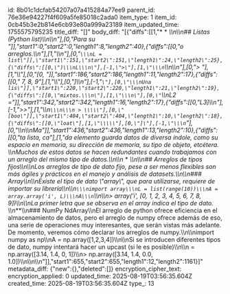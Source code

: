 id: 8b01c1dcfab54207a07a415284a77ee9
parent_id: 76e36e94227f4f609a5fe85018c2ada0
item_type: 1
item_id: 0cb45b3e2b814e6cb93e80a999a23189
item_updated_time: 1755575795235
title_diff: "[]"
body_diff: "[{\"diffs\":[[1,\"* * *\\\n\\\n## Listas (Python list)\\\n\\\n\"],[0,\"Para su \"]],\"start1\":0,\"start2\":0,\"length1\":8,\"length2\":40},{\"diffs\":[[0,\"o arreglos.\\\n\"],[1,\"\\\n\"],[0,\"```\\\nL = list\"]],\"start1\":151,\"start2\":151,\"length1\":24,\"length2\":25},{\"diffs\":[[0,\")\\\nL\\\n\"],[-1,\">\"],[1,\"\\\n```\\\n\\\n\"],[0,\"> \"],[1,\"\\\\\"],[0,\"[0, \"]],\"start1\":186,\"start2\":186,\"length1\":11,\"length2\":17},{\"diffs\":[[0,\" 7, 8, 9\"],[1,\"\\\\\"],[0,\"]\\\n\"],[-1,\"```\"],[0,\"\\\nUna lis\"]],\"start1\":220,\"start2\":220,\"length1\":21,\"length2\":19},{\"diffs\":[[0,\"mixtos.\\\n\"],[1,\"\\\n\"],[0,\"```\\\nL2 =\"]],\"start1\":342,\"start2\":342,\"length1\":16,\"length2\":17},{\"diffs\":[[0,\"L3]\\\n\"],[-1,\">>\"],[1,\"\\\n```\\\n\\\n > \\\\\"],[0,\"[boo\"]],\"start1\":404,\"start2\":404,\"length1\":10,\"length2\":18},{\"diffs\":[[0,\"loat\"],[1,\"\\\\\"],[0,\"]\"],[-1,\"\\\n```\"],[0,\"\\\n\\\nMa\"]],\"start1\":436,\"start2\":436,\"length1\":13,\"length2\":10},{\"diffs\":[[0,\"ta lista, ca\"],[1,\"da elemento guarda datos de diversa índole, como su espacio en memoria, su dirección de memoria, su tipo de objeto, etcétera.  \\\nMuchos de estos datos se hacen redundantes cuando trabajamos con un arreglo del mismo tipo de datos.\\\n\\\n* * *\\\n\\\n## Arreglos de tipos fijos\\\n\\\nLos arreglos de tipo de dato fijo, pese a ser menos flexibles son más ágiles y prácticos en el manejo y análisis de datasets.\\\n\\\n### Array\\\n\\\nExiste el tipo de dato \\\"array\\\", que para utilizarse, requiere de importar su librería\\\n\\\n```\\\nimport array\\\nL = list(range(10))\\\nA = array.array('i', L)\\\nA\\\n```\\\n\\\n> array('i', [0, 1, 2, 3, 4, 5, 6, 7, 8, 9])\\\n\\\nLa primer letra que se observa en el array indica el tipo de dato. \\\n***\\\n### NumPy NdArray\\\nEl arreglo de python ofrece eficiencia en el almacenamiento de datos, pero el arreglo de numpy ofrece además de eso, una serie de operaciones muy interesantes, que serán vistas más adelante. De momento, veremos cómo declarar los arreglos de numpy.\\\n\\\nimport numpy as np\\\nA = np.array([1,2,3,4])\\\n\\\nSi se introducen diferentes tipos de dato, numpy intentará hacer un upcast (si le es posible)\\\n\\\n = np.array([3.14, 1.4, 0, 1])\\\n> np.array([3.14, 1.4, 0.0, 1.0])\\\n\\\n\\\n\"]],\"start1\":655,\"start2\":655,\"length1\":12,\"length2\":1161}]"
metadata_diff: {"new":{},"deleted":[]}
encryption_cipher_text: 
encryption_applied: 0
updated_time: 2025-08-19T03:56:35.604Z
created_time: 2025-08-19T03:56:35.604Z
type_: 13